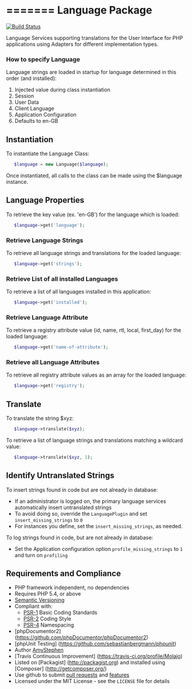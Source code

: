 =======
Language Package
=======

[![Build Status](https://travis-ci.org/Molajo/Language.png?branch=master)](https://travis-ci.org/Molajo/Language)

Language Services supporting translations for the User Interface for PHP applications using Adapters for different
implementation types.

### How to specify Language ###

Language strings are loaded in startup for language determined in this order (and installed):

 1. Injected value during class instantiation
 2. Session
 3. User Data
 4. Client Language
 5. Application Configuration
 6. Defaults to en-GB

## Instantiation ##

To instantiate the Language Class:

 ```php
    $language = new Language($language);
 ```

Once instantiated, all calls to the class can be made using the $language instance.

## Language Properties ##

To retrieve the key value (ex. 'en-GB') for the language which is loaded:
 ```php
    $language->get('language');
 ```
### Retrieve Language Strings ###

To retrieve all language strings and translations for the loaded language:
 ```php
    $language->get('strings');
 ```
### Retrieve List of all installed Languages ###

To retrieve a list of all languages installed in this application:
 ```php
    $language->get('installed');
 ```
### Retrieve Language Attribute ###

To retrieve a registry attribute value (id, name, rtl, local, first_day) for the loaded language:
 ```php
    $language->get('name-of-attribute');
 ```
### Retrieve all Language Attributes ###

To retrieve all registry attribute values as an array for the loaded language:

 ```php
    $language->get('registry');
 ```
## Translate ##

To translate the string $xyz:
 ```php
    $language->translate($xyz);
 ```

To retrieve a list of language strings and translations matching a wildcard value:
 ```php
    $language->translate($xyz, 1);
 ```

## Identify Untranslated Strings ##

To insert strings found in code but are not already in database:

- If an administrator is logged on, the primary language services automatically insert untranslated strings
- To avoid doing so, override the `LanguagePlugin` and set `insert_missing_strings` to `0`
- For instances you define, set the `insert_missing_strings`, as needed.

To log strings found in code, but are not already in database:

- Set the Application configuration option `profile_missing_strings` to `1` and turn on `profiling`

## Requirements and Compliance
 * PHP framework independent, no dependencies
 * Requires PHP 5.4, or above
 * [Semantic Versioning](http://semver.org/)
 * Compliant with:
    * [PSR-1](https://github.com/php-fig/fig-standards/blob/master/accepted/PSR-1-basic-coding-standard.md) Basic Coding Standards
    * [PSR-2](https://github.com/php-fig/fig-standards/blob/master/accepted/PSR-2-coding-style-guide.md) Coding Style
    * [PSR-4](https://github.com/php-fig/fig-standards/blob/master/accepted/PSR-4-autoloader.md) Namespacing
 * [phpDocumentor2] (https://github.com/phpDocumentor/phpDocumentor2)
 * [phpUnit Testing] (https://github.com/sebastianbergmann/phpunit)
 * Author [AmyStephen](http://twitter.com/AmyStephen)
 * [Travis Continuous Improvement] (https://travis-ci.org/profile/Molajo)
 * Listed on [Packagist] (http://packagist.org) and installed using [Composer] (http://getcomposer.org/)
 * Use github to submit [pull requests](https://github.com/Molajo/Language/pulls) and [features](https://github.com/Molajo/Language/issues)
 * Licensed under the MIT License - see the `LICENSE` file for details
